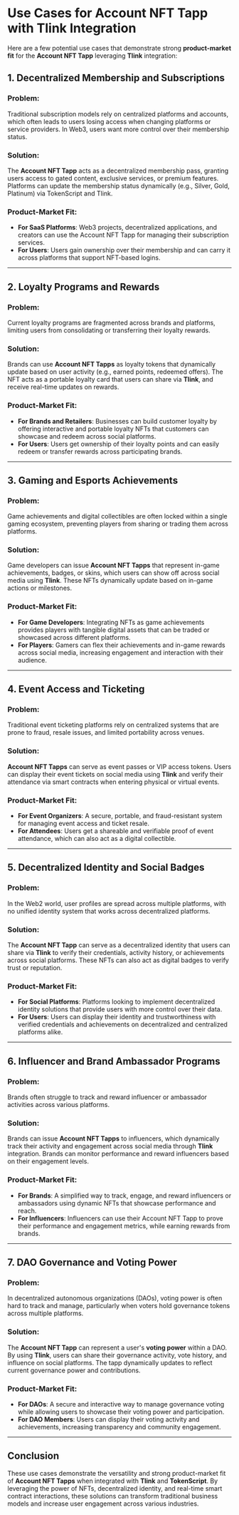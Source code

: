 
# **Use Cases for Account NFT Tapp with Tlink Integration**

Here are a few potential use cases that demonstrate strong **product-market fit** for the **Account NFT Tapp** leveraging **Tlink** integration:

## **1. Decentralized Membership and Subscriptions**

### Problem:
Traditional subscription models rely on centralized platforms and accounts, which often leads to users losing access when changing platforms or service providers. In Web3, users want more control over their membership status.

### Solution:
The **Account NFT Tapp** acts as a decentralized membership pass, granting users access to gated content, exclusive services, or premium features. Platforms can update the membership status dynamically (e.g., Silver, Gold, Platinum) via TokenScript and Tlink.

### Product-Market Fit:
- **For SaaS Platforms**: Web3 projects, decentralized applications, and creators can use the Account NFT Tapp for managing their subscription services.
- **For Users**: Users gain ownership over their membership and can carry it across platforms that support NFT-based logins.

---

## **2. Loyalty Programs and Rewards**

### Problem:
Current loyalty programs are fragmented across brands and platforms, limiting users from consolidating or transferring their loyalty rewards.

### Solution:
Brands can use **Account NFT Tapps** as loyalty tokens that dynamically update based on user activity (e.g., earned points, redeemed offers). The NFT acts as a portable loyalty card that users can share via **Tlink**, and receive real-time updates on rewards.

### Product-Market Fit:
- **For Brands and Retailers**: Businesses can build customer loyalty by offering interactive and portable loyalty NFTs that customers can showcase and redeem across social platforms.
- **For Users**: Users get ownership of their loyalty points and can easily redeem or transfer rewards across participating brands.

---

## **3. Gaming and Esports Achievements**

### Problem:
Game achievements and digital collectibles are often locked within a single gaming ecosystem, preventing players from sharing or trading them across platforms.

### Solution:
Game developers can issue **Account NFT Tapps** that represent in-game achievements, badges, or skins, which users can show off across social media using **Tlink**. These NFTs dynamically update based on in-game actions or milestones.

### Product-Market Fit:
- **For Game Developers**: Integrating NFTs as game achievements provides players with tangible digital assets that can be traded or showcased across different platforms.
- **For Players**: Gamers can flex their achievements and in-game rewards across social media, increasing engagement and interaction with their audience.

---

## **4. Event Access and Ticketing**

### Problem:
Traditional event ticketing platforms rely on centralized systems that are prone to fraud, resale issues, and limited portability across venues.

### Solution:
**Account NFT Tapps** can serve as event passes or VIP access tokens. Users can display their event tickets on social media using **Tlink** and verify their attendance via smart contracts when entering physical or virtual events.

### Product-Market Fit:
- **For Event Organizers**: A secure, portable, and fraud-resistant system for managing event access and ticket resale.
- **For Attendees**: Users get a shareable and verifiable proof of event attendance, which can also act as a digital collectible.

---

## **5. Decentralized Identity and Social Badges**

### Problem:
In the Web2 world, user profiles are spread across multiple platforms, with no unified identity system that works across decentralized platforms.

### Solution:
The **Account NFT Tapp** can serve as a decentralized identity that users can share via **Tlink** to verify their credentials, activity history, or achievements across social platforms. These NFTs can also act as digital badges to verify trust or reputation.

### Product-Market Fit:
- **For Social Platforms**: Platforms looking to implement decentralized identity solutions that provide users with more control over their data.
- **For Users**: Users can display their identity and trustworthiness with verified credentials and achievements on decentralized and centralized platforms alike.

---

## **6. Influencer and Brand Ambassador Programs**

### Problem:
Brands often struggle to track and reward influencer or ambassador activities across various platforms.

### Solution:
Brands can issue **Account NFT Tapps** to influencers, which dynamically track their activity and engagement across social media through **Tlink** integration. Brands can monitor performance and reward influencers based on their engagement levels.

### Product-Market Fit:
- **For Brands**: A simplified way to track, engage, and reward influencers or ambassadors using dynamic NFTs that showcase performance and reach.
- **For Influencers**: Influencers can use their Account NFT Tapp to prove their performance and engagement metrics, while earning rewards from brands.

---

## **7. DAO Governance and Voting Power**

### Problem:
In decentralized autonomous organizations (DAOs), voting power is often hard to track and manage, particularly when voters hold governance tokens across multiple platforms.

### Solution:
The **Account NFT Tapp** can represent a user's **voting power** within a DAO. By using **Tlink**, users can share their governance activity, vote history, and influence on social platforms. The tapp dynamically updates to reflect current governance power and contributions.

### Product-Market Fit:
- **For DAOs**: A secure and interactive way to manage governance voting while allowing users to showcase their voting power and participation.
- **For DAO Members**: Users can display their voting activity and achievements, increasing transparency and community engagement.

---

## **Conclusion**

These use cases demonstrate the versatility and strong product-market fit of **Account NFT Tapps** when integrated with **Tlink** and **TokenScript**. By leveraging the power of NFTs, decentralized identity, and real-time smart contract interactions, these solutions can transform traditional business models and increase user engagement across various industries.
